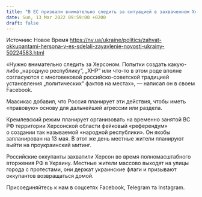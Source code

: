 ```yaml
---
title: "В ЕС призвали внимательно следить за ситуацией в захваченном Херсоне, где оккупанты планируют фейковый «референдум»"
date: Sun, 13 Mar 2022 09:59:00 +0200
draft: false
---
```

Источник: Новое Время https://nv.ua/ukraine/politics/zahvat-okkupantami-hersona-v-es-sdelali-zayavlenie-novosti-ukrainy-50224583.html


«Нужно внимательно следить за Херсоном. Попытки создать какую-либо „народную республику“, „ХНР“ или что-то в этом роде вполне согласуются с многовековой российско-советской традицией установления „политических“ фактов на местах», — написал он в своем Facebook.

Маасикас добавил, что Россия планирует эти действия, чтобы иметь «правовую» основу для дальнейшей агрессии или раздела.

Кремлевский режим планирует организовать на временно занятой ВС РФ территории Херсонской области фейковый «референдум» о создании так называемой «народной республики». Он якобы запланирован на 13 мая. В этот же день местные жители планируют выйти на проукраинский митинг.

Российские оккупанты захватили Херсон во время полномасштабного вторжения РФ в Украину. Местные жители массово выходят на улицы города с протестами, они держат украинские флаги и призывают оккупантов возвращаться домой.

Присоединяйтесь к нам в соцсетях Facebook, Telegram та Instagram.
